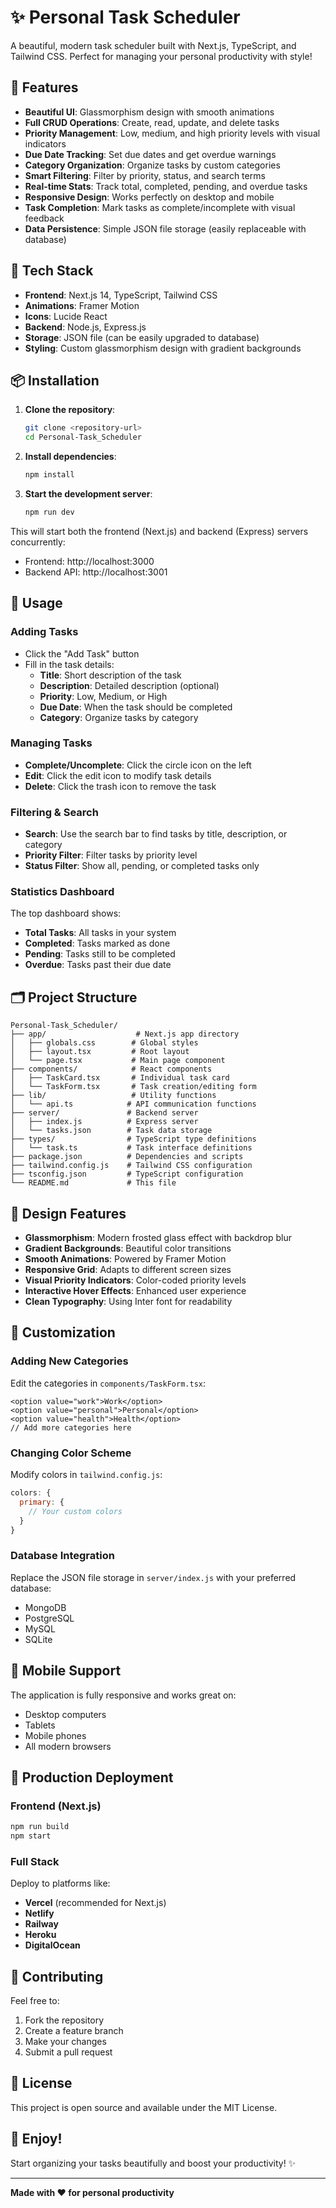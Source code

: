 # ✨ Personal Task Scheduler

A beautiful, modern task scheduler built with Next.js, TypeScript, and Tailwind CSS. Perfect for managing your personal productivity with style!

## 🌟 Features

- **Beautiful UI**: Glassmorphism design with smooth animations
- **Full CRUD Operations**: Create, read, update, and delete tasks
- **Priority Management**: Low, medium, and high priority levels with visual indicators
- **Due Date Tracking**: Set due dates and get overdue warnings
- **Category Organization**: Organize tasks by custom categories
- **Smart Filtering**: Filter by priority, status, and search terms
- **Real-time Stats**: Track total, completed, pending, and overdue tasks
- **Responsive Design**: Works perfectly on desktop and mobile
- **Task Completion**: Mark tasks as complete/incomplete with visual feedback
- **Data Persistence**: Simple JSON file storage (easily replaceable with database)

## 🚀 Tech Stack

- **Frontend**: Next.js 14, TypeScript, Tailwind CSS
- **Animations**: Framer Motion
- **Icons**: Lucide React
- **Backend**: Node.js, Express.js
- **Storage**: JSON file (can be easily upgraded to database)
- **Styling**: Custom glassmorphism design with gradient backgrounds

## 📦 Installation

1. **Clone the repository**:
   ```bash
   git clone <repository-url>
   cd Personal-Task_Scheduler
   ```

2. **Install dependencies**:
   ```bash
   npm install
   ```

3. **Start the development server**:
   ```bash
   npm run dev
   ```

This will start both the frontend (Next.js) and backend (Express) servers concurrently:
- Frontend: http://localhost:3000
- Backend API: http://localhost:3001

## 🎯 Usage

### Adding Tasks
- Click the "Add Task" button
- Fill in the task details:
  - **Title**: Short description of the task
  - **Description**: Detailed description (optional)
  - **Priority**: Low, Medium, or High
  - **Due Date**: When the task should be completed
  - **Category**: Organize tasks by category

### Managing Tasks
- **Complete/Uncomplete**: Click the circle icon on the left
- **Edit**: Click the edit icon to modify task details
- **Delete**: Click the trash icon to remove the task

### Filtering & Search
- **Search**: Use the search bar to find tasks by title, description, or category
- **Priority Filter**: Filter tasks by priority level
- **Status Filter**: Show all, pending, or completed tasks only

### Statistics Dashboard
The top dashboard shows:
- **Total Tasks**: All tasks in your system
- **Completed**: Tasks marked as done
- **Pending**: Tasks still to be completed
- **Overdue**: Tasks past their due date

## 🗂️ Project Structure

```
Personal-Task_Scheduler/
├── app/                    # Next.js app directory
│   ├── globals.css        # Global styles
│   ├── layout.tsx         # Root layout
│   └── page.tsx           # Main page component
├── components/            # React components
│   ├── TaskCard.tsx       # Individual task card
│   └── TaskForm.tsx       # Task creation/editing form
├── lib/                   # Utility functions
│   └── api.ts            # API communication functions
├── server/               # Backend server
│   ├── index.js          # Express server
│   └── tasks.json        # Task data storage
├── types/                # TypeScript type definitions
│   └── task.ts           # Task interface definitions
├── package.json          # Dependencies and scripts
├── tailwind.config.js    # Tailwind CSS configuration
├── tsconfig.json         # TypeScript configuration
└── README.md             # This file
```

## 🎨 Design Features

- **Glassmorphism**: Modern frosted glass effect with backdrop blur
- **Gradient Backgrounds**: Beautiful color transitions
- **Smooth Animations**: Powered by Framer Motion
- **Responsive Grid**: Adapts to different screen sizes
- **Visual Priority Indicators**: Color-coded priority levels
- **Interactive Hover Effects**: Enhanced user experience
- **Clean Typography**: Using Inter font for readability

## 🔧 Customization

### Adding New Categories
Edit the categories in `components/TaskForm.tsx`:
```tsx
<option value="work">Work</option>
<option value="personal">Personal</option>
<option value="health">Health</option>
// Add more categories here
```

### Changing Color Scheme
Modify colors in `tailwind.config.js`:
```js
colors: {
  primary: {
    // Your custom colors
  }
}
```

### Database Integration
Replace the JSON file storage in `server/index.js` with your preferred database:
- MongoDB
- PostgreSQL
- MySQL
- SQLite

## 📱 Mobile Support

The application is fully responsive and works great on:
- Desktop computers
- Tablets
- Mobile phones
- All modern browsers

## 🚀 Production Deployment

### Frontend (Next.js)
```bash
npm run build
npm start
```

### Full Stack
Deploy to platforms like:
- **Vercel** (recommended for Next.js)
- **Netlify**
- **Railway**
- **Heroku**
- **DigitalOcean**

## 🤝 Contributing

Feel free to:
1. Fork the repository
2. Create a feature branch
3. Make your changes
4. Submit a pull request

## 📄 License

This project is open source and available under the MIT License.

## 🎉 Enjoy!

Start organizing your tasks beautifully and boost your productivity! ✨

---

**Made with ❤️ for personal productivity** 